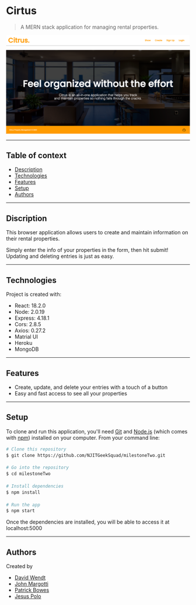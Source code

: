 # Cirtus
> A MERN stack application for managing rental properties.

![Citrus Preview](public/images/screenshot.png)

---

## Table of context
* [Description](#discrition)
* [Technologies](#technologies)
* [Features](#features)
* [Setup](#setup)
* [Authors](#authors)

---

## Discription
This browser application allows users to create and maintain information on their rental properties. 

Simply enter the info of your properties in the form, then hit submit! Updating and deleting entries is just as easy.

---

## Technologies
Project is created with:
* React: 18.2.0
* Node: 2.0.19
* Express: 4.18.1
* Cors: 2.8.5
* Axios: 0.27.2
* Matrial UI
* Heroku
* MongoDB

---

## Features 
* Create, update, and delete your entries with a touch of a button
* Easy and fast access to see all your properties

---

## Setup
To clone and run this application, you'll need [Git](https://git-scm.com) and [Node.js](https://nodejs.org/en/download/) (which comes with [npm](http://npmjs.com)) installed on your computer. From your command line:

```bash
# Clone this repository
$ git clone https://github.com/NJITGeekSquad/milestoneTwo.git

# Go into the repository
$ cd milestoneTwo

# Install dependencies
$ npm install

# Run the app
$ npm start
```
Once the dependencies are installed, you will be able to access it at localhost:5000

---

## Authors
Created by
* [David Wendt](https://github.com/DavidWendtNJIT)
* [John Margotti](https://github.com/jgotti1)
* [Patrick Bowes](https://github.com/bowespa)
* [Jesus Polo](https://github.com/Jpolo28)
